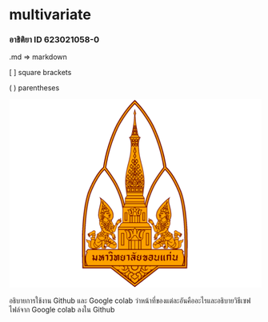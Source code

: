 # multivariate

### อาธิติยา ID 623021058-0

.md => markdown

[ ] square brackets

( ) parentheses

![logokku](kku-logo-png-8.png)

อธิบายการใช้งาน Github และ Google colab ว่าหน้าที่ของแต่ละอันคืออะไรและอธิบายวิธีเซฟไฟล์จาก Google colab ลงใน Github



